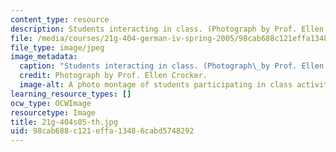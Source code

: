 ```yaml
---
content_type: resource
description: Students interacting in class. (Photograph by Prof. Ellen Crocker.)
file: /media/courses/21g-404-german-iv-spring-2005/98cab688c121effa13486cabd5748292_21g-404s05-th.jpg
file_type: image/jpeg
image_metadata:
  caption: "Students interacting in class. (Photograph\_by Prof. Ellen Crocker.)"
  credit: Photograph by Prof. Ellen Crocker.
  image-alt: A photo montage of students participating in class activities.
learning_resource_types: []
ocw_type: OCWImage
resourcetype: Image
title: 21g-404s05-th.jpg
uid: 98cab688-c121-effa-1348-6cabd5748292
---
```

